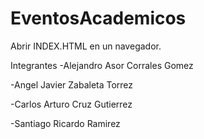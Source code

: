 # EventosAcademicos
Abrir INDEX.HTML en un navegador.

Integrantes
-Alejandro Asor Corrales Gomez

-Angel Javier Zabaleta Torrez

-Carlos Arturo Cruz Gutierrez 

-Santiago Ricardo Ramirez
